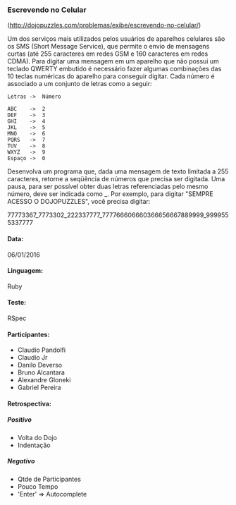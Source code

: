 ### Escrevendo no Celular

(http://dojopuzzles.com/problemas/exibe/escrevendo-no-celular/)

Um dos serviços mais utilizados pelos usuários de aparelhos celulares são os SMS (Short Message Service), que permite o envio de mensagens curtas (até 255 caracteres em redes GSM e 160 caracteres em redes CDMA).
Para digitar uma mensagem em um aparelho que não possui um teclado QWERTY embutido é necessário fazer algumas combinações das 10 teclas numéricas do aparelho para conseguir digitar. Cada número é associado a um conjunto de letras como a seguir:

    Letras ->  Número

    ABC    ->  2
    DEF    ->  3
    GHI    ->  4
    JKL    ->  5
    MNO    ->  6
    PQRS   ->  7
    TUV    ->  8
    WXYZ   ->  9
    Espaço ->  0

Desenvolva um programa que, dada uma mensagem de texto limitada a 255 caracteres, retorne a seqüência de números que precisa ser digitada. Uma pausa, para ser possível obter duas letras referenciadas pelo mesmo número, deve ser indicada como _.
Por exemplo, para digitar "SEMPRE ACESSO O DOJOPUZZLES", você precisa digitar:

77773367_7773302_222337777_777766606660366656667889999_9999555337777

#### Data:

06/01/2016

#### Linguagem:

Ruby

#### Teste:

RSpec

#### Participantes:

* Claudio Pandolfi
* Claudio Jr
* Danilo Deverso
* Bruno Alcantara
* Alexandre Gloneki
* Gabriel Pereira

#### Retrospectiva:

##### Positivo

* Volta do Dojo
* Indentação

##### Negativo

* Qtde de Participantes
* Pouco Tempo
* 'Enter' => Autocomplete
